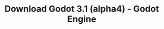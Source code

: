 ---
# Generated by /tools/generators/src/download_archive_generator !!! do not edit by hand !!!
title: 'Download Godot 3.1 (alpha4) - Godot Engine'
type: 'download/archive'
name: '3.1'
flavor: 'alpha4'
release_date: '2018-12-22T02:00:00-00:00'
release_notes: 'article/dev-snapshot-godot-3-1-alpha-4/'
primaryPlatforms:
  - 'android.apk'
  - 'macos.universal'
  - 'windows.64'
  - 'linux_server.headless.64'
  - 'web'
  - 'templates'
links:
  android.apk:
    name: 'android.apk'
    title: 'Android'
    caption: 'Universal APK (ARM64 + ARMv7 + x86_64 + x86)'
    tags:
      - 'APK download'
      - 'ARM64/v7'
      - 'x86 (64 & 32 bit)'
    hosts:
      github_builds:
        regular: 'https://github.com/godotengine/godot-builds/releases/download/3.1-alpha4/Godot_v3.1-alpha4_android_editor.apk'
        mono: '#'
      github:
        regular: 'https://github.com/godotengine/godot/releases/download/3.1-alpha4/Godot_v3.1-alpha4_android_editor.apk'
        mono: '#'
  macos.universal:
    name: 'macos.universal'
    title: 'macOS'
    caption: 'Universal (x86_64 + Apple Silicon)'
    tags:
      - 'Intel/Apple Silicon'
      - '64 bit'
    hosts:
      github_builds:
        regular: 'https://github.com/godotengine/godot-builds/releases/download/3.1-alpha4/Godot_v3.1-alpha4_osx.universal.zip'
        mono: 'https://github.com/godotengine/godot-builds/releases/download/3.1-alpha4/Godot_v3.1-alpha4_mono_osx.universal.zip'
      github:
        regular: 'https://github.com/godotengine/godot/releases/download/3.1-alpha4/Godot_v3.1-alpha4_osx.universal.zip'
        mono: 'https://github.com/godotengine/godot/releases/download/3.1-alpha4/Godot_v3.1-alpha4_mono_osx.universal.zip'
  windows.64:
    name: 'windows.64'
    title: 'Windows'
    caption: 'Standard (x86_64)'
    tags:
      - '64 bit'
    hosts:
      github_builds:
        regular: 'https://github.com/godotengine/godot-builds/releases/download/3.1-alpha4/Godot_v3.1-alpha4_win64.exe.zip'
        mono: 'https://github.com/godotengine/godot-builds/releases/download/3.1-alpha4/Godot_v3.1-alpha4_mono_win64.zip'
      github:
        regular: 'https://github.com/godotengine/godot/releases/download/3.1-alpha4/Godot_v3.1-alpha4_win64.exe.zip'
        mono: 'https://github.com/godotengine/godot/releases/download/3.1-alpha4/Godot_v3.1-alpha4_mono_win64.zip'
  linux_server.headless.64:
    name: 'linux_server.headless.64'
    title: 'Linux Server'
    caption: 'Headless (x86_64)'
    tags:
      - '64 bit'
      - 'Headless'
    hosts:
      github_builds:
        regular: 'https://github.com/godotengine/godot-builds/releases/download/3.1-alpha4/Godot_v3.1-alpha4_linux_headless.64.zip'
        mono: 'https://github.com/godotengine/godot-builds/releases/download/3.1-alpha4/Godot_v3.1-alpha4_mono_linux_headless_64.zip'
      github:
        regular: 'https://github.com/godotengine/godot/releases/download/3.1-alpha4/Godot_v3.1-alpha4_linux_headless.64.zip'
        mono: 'https://github.com/godotengine/godot/releases/download/3.1-alpha4/Godot_v3.1-alpha4_mono_linux_headless_64.zip'
  web:
    name: 'web'
    title: 'Web editor'
    caption: ''
    tags:
      - 'Self-hosted'
      - 'Cross-platform'
    hosts:
      github_builds:
        regular: 'https://github.com/godotengine/godot-builds/releases/download/3.1-alpha4/Godot_v3.1-alpha4_web_editor.zip'
        mono: '#'
      github:
        regular: 'https://github.com/godotengine/godot/releases/download/3.1-alpha4/Godot_v3.1-alpha4_web_editor.zip'
        mono: '#'
  linux.64:
    name: 'linux.64'
    title: 'Linux'
    caption: 'Standard (x86_64)'
    tags:
      - '64 bit'
    hosts:
      github_builds:
        regular: 'https://github.com/godotengine/godot-builds/releases/download/3.1-alpha4/Godot_v3.1-alpha4_x11.64.zip'
        mono: 'https://github.com/godotengine/godot-builds/releases/download/3.1-alpha4/Godot_v3.1-alpha4_mono_x11_64.zip'
      github:
        regular: 'https://github.com/godotengine/godot/releases/download/3.1-alpha4/Godot_v3.1-alpha4_x11.64.zip'
        mono: 'https://github.com/godotengine/godot/releases/download/3.1-alpha4/Godot_v3.1-alpha4_mono_x11_64.zip'
  linux.32:
    name: 'linux.32'
    title: 'Linux'
    caption: 'Standard (x86)'
    tags:
      - '32 bit'
    hosts:
      github_builds:
        regular: 'https://github.com/godotengine/godot-builds/releases/download/3.1-alpha4/Godot_v3.1-alpha4_x11.32.zip'
        mono: 'https://github.com/godotengine/godot-builds/releases/download/3.1-alpha4/Godot_v3.1-alpha4_mono_x11_32.zip'
      github:
        regular: 'https://github.com/godotengine/godot/releases/download/3.1-alpha4/Godot_v3.1-alpha4_x11.32.zip'
        mono: 'https://github.com/godotengine/godot/releases/download/3.1-alpha4/Godot_v3.1-alpha4_mono_x11_32.zip'
  windows.32:
    name: 'windows.32'
    title: 'Windows'
    caption: 'Standard (x86)'
    tags:
      - '32 bit'
    hosts:
      github_builds:
        regular: 'https://github.com/godotengine/godot-builds/releases/download/3.1-alpha4/Godot_v3.1-alpha4_win32.exe.zip'
        mono: 'https://github.com/godotengine/godot-builds/releases/download/3.1-alpha4/Godot_v3.1-alpha4_mono_win32.zip'
      github:
        regular: 'https://github.com/godotengine/godot/releases/download/3.1-alpha4/Godot_v3.1-alpha4_win32.exe.zip'
        mono: 'https://github.com/godotengine/godot/releases/download/3.1-alpha4/Godot_v3.1-alpha4_mono_win32.zip'
  linux_server.64:
    name: 'linux_server.64'
    title: 'Linux Server'
    caption: 'Standard (x86_64)'
    tags:
      - '64 bit'
    hosts:
      github_builds:
        regular: 'https://github.com/godotengine/godot-builds/releases/download/3.1-alpha4/Godot_v3.1-alpha4_linux_server.64.zip'
        mono: 'https://github.com/godotengine/godot-builds/releases/download/3.1-alpha4/Godot_v3.1-alpha4_mono_linux_server_64.zip'
      github:
        regular: 'https://github.com/godotengine/godot/releases/download/3.1-alpha4/Godot_v3.1-alpha4_linux_server.64.zip'
        mono: 'https://github.com/godotengine/godot/releases/download/3.1-alpha4/Godot_v3.1-alpha4_mono_linux_server_64.zip'
  aar_library:
    name: 'aar_library'
    title: 'AAR library'
    caption: ''
    tags:
      - 'Android plugins'
      - 'Java'
      - 'Kotlin'
    hosts:
      github_builds:
        regular: 'https://github.com/godotengine/godot-builds/releases/download/3.1-alpha4/godot-lib.3.1.alpha4.release.aar'
        mono: 'https://github.com/godotengine/godot-builds/releases/download/3.1-alpha4/godot-lib.3.1.alpha4.mono.release.aar'
      github:
        regular: 'https://github.com/godotengine/godot/releases/download/3.1-alpha4/godot-lib.3.1.alpha4.release.aar'
        mono: 'https://github.com/godotengine/godot/releases/download/3.1-alpha4/godot-lib.3.1.alpha4.mono.release.aar'
  templates:
    name: 'templates'
    title: 'Export templates'
    caption: ''
    tags:
      - 'Used to export your games to all supported platforms'
    hosts:
      github_builds:
        regular: 'https://github.com/godotengine/godot-builds/releases/download/3.1-alpha4/Godot_v3.1-alpha4_export_templates.tpz'
        mono: 'https://github.com/godotengine/godot-builds/releases/download/3.1-alpha4/Godot_v3.1-alpha4_mono_export_templates.tpz'
      github:
        regular: 'https://github.com/godotengine/godot/releases/download/3.1-alpha4/Godot_v3.1-alpha4_export_templates.tpz'
        mono: 'https://github.com/godotengine/godot/releases/download/3.1-alpha4/Godot_v3.1-alpha4_mono_export_templates.tpz'
---